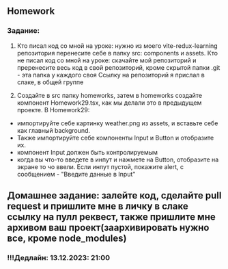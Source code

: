 ## Homework

### Задание:

1. Кто писал код со мной на уроке: нужно из моего vite-redux-learning репозитория перенесите себе в папку src: components и assets. Кто не писал код со мной на уроке: скачайте мой репозиторий и преренесите весь код в свой репозиторий, кроме скрытой папки .git - эта папка у каждого своя
   Ссылку на репозиторий я прислал в слаке, в общей группе

2. Создайте в src папку homeworks, затем в homeworks создайте компонент Homework29.tsx, как мы делали это в предыдущем проекте. В Homework29:

- импортируйте себе картинку weather.png из assets, и вставьте себе как главный background.
- Также импортируйте себе компоненты Input и Button и отобразите их.
- компонент Input должен быть контролируемым
- когда вы что-то введете в инпут и нажмете на Button, отобразите на экране то чо ввели. Если инпут пустой, покажите alert, с сообщением - "Введите данные в Input"

## Домашнее задание: залейте код, сделайте pull request и пришлите мне в личку в слаке ссылку на пулл реквест, также пришлите мне архивом ваш проект(заархивировать нужно все, кроме node_modules)

### !!!Дедлайн: 13.12.2023: 21:00
